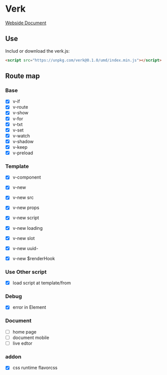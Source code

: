 # Verk

[Webside Document](http://verk.writeflowy.com)

## Use

Includ or download the verk.js:

```html
<script src="https://unpkg.com/verk@0.1.0/umd/index.min.js"></script>
```

## Route map

### Base

- [x] v-if
- [x] v-route
- [x] v-show
- [x] v-for
- [x] v-txt
- [x] v-set
- [x] v-watch
- [x] v-shadow
- [x] v-keep
- [x] v-preload

### Template

- [x] v-component
- [x] v-new
- [x] v-new src
- [x] v-new props
- [x] v-new script
- [x] v-new loading
- [x] v-new slot
- [x] v-new uuid-
- [x] v-new $renderHook


### Use Other script

- [x] load script at template/from

### Debug

- [x] error in Element

### Document

- [ ] home page
- [ ] document mobile
- [ ] live edtor

### addon

- [x] css runtime flavorcss